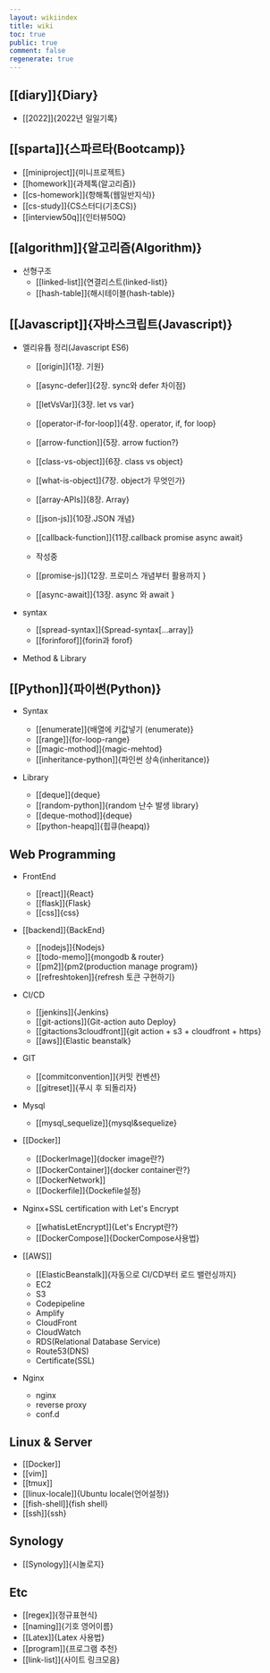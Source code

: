 ```yaml
---
layout: wikiindex
title: wiki
toc: true
public: true
comment: false
regenerate: true
---
```


## [[diary]]{Diary}
* [[2022]]{2022년 일일기록}

## [[sparta]]{스파르타(Bootcamp)}
* [[miniproject]]{미니프로젝트}
* [[homework]]{과제톡(알고리즘)}
* [[cs-homework]]{항해톡(웹일반지식)}
* [[cs-study]]{CS스터디(기초CS)}
* [[interview50q]]{인터뷰50Q}

## [[algorithm]]{알고리즘(Algorithm)}
- 선형구조
    * [[linked-list]]{연결리스트(linked-list)}
    * [[hash-table]]{해시테이블(hash-table)}


## [[Javascript]]{자바스크립트(Javascript)}
- 엘리유튭 정리(Javascript ES6)
    * [[origin]]{1장. 기원}
    * [[async-defer]]{2장. sync와 defer 차이점}
    * [[letVsVar]]{3장. let vs var}
    * [[operator-if-for-loop]]{4장. operator, if, for loop}
    * [[arrow-function]]{5장. arrow fuction?}
    * [[class-vs-object]]{6장. class vs object}
    * [[what-is-object]]{7장. object가 무엇인가}
    * [[array-APIs]]{8장. Array} 
    * [[json-js]]{10장.JSON 개념} 
    * [[callback-function]]{11장.callback promise async await}
    
    * 작성중
    * [[promise-js]]{12장. 프로미스 개념부터 활용까지 }
    * [[async-await]]{13장. async 와 await }
    
- syntax 
    * [[spread-syntax]]{Spread-syntax[...array]}
    * [[forinforof]]{forin과 forof}
    
- Method & Library
    


## [[Python]]{파이썬(Python)}
- Syntax
    * [[enumerate]]{배열에 키값넣기 (enumerate)}
    * [[range]]{for-loop-range}
    * [[magic-mothod]]{magic-mehtod}
    * [[inheritance-python]]{파인썬 상속(inheritance)}
    
    
- Library 
    * [[deque]]{deque}
    * [[random-python]]{random 난수 발생 library}
    * [[deque-mothod]]{deque}
    * [[python-heapq]]{힙큐(heapq)}
    
    
## Web Programming
- FrontEnd
    * [[react]]{React}
    * [[flask]]{Flask}
    * [[css]]{css}

- [[backend]]{BackEnd} 
    * [[nodejs]]{Nodejs}
    * [[todo-memo]]{mongodb & router}
    * [[pm2]]{pm2(production manage program)}
    * [[refreshtoken]]{refresh 토큰 구현하기}
    
- CI/CD
    * [[jenkins]]{Jenkins}
    * [[git-actions]]{Git-action auto Deploy}
    * [[gitactions3cloudfront]]{git action + s3 + cloudfront + https}
    * [[aws]]{Elastic beanstalk}

- GIT
    * [[commitconvention]]{커밋 컨벤션}
    * [[gitreset]]{푸시 후 되돌리자}

- Mysql
    * [[mysql_sequelize]]{mysql&sequelize}
    
- [[Docker]]
    * [[DockerImage]]{docker image란?}
    * [[DockerContainer]]{docker container란?} 
    * [[DockerNetwork]]
    * [[Dockerfile]]{Dockefile설정}
- Nginx+SSL certification with Let's Encrypt
    * [[whatisLetEncrypt]]{Let's Encrypt란?}
    * [[DockerCompose]]{DockerCompose사용법}
    
- [[AWS]]
    * [[ElasticBeanstalk]]{자동으로 CI/CD부터 로드 밸런싱까지}
    * EC2
    * S3
    * Codepipeline
    * Amplify
    * CloudFront
    * CloudWatch
    * RDS(Relational Database Service)
    * Route53(DNS)
    * Certificate(SSL)
    
    
- Nginx
    * nginx
    * reverse proxy
    * conf.d 

    
## Linux & Server
* [[Docker]]
* [[vim]]
* [[tmux]]
* [[linux-locale]]{Ubuntu locale(언어설정)}
* [[fish-shell]]{fish shell} 
* [[ssh]]{ssh}


## Synology
* [[Synology]]{시놀로지} 


## Etc 
* [[regex]]{정규표현식}
* [[naming]]{기호 영어이름}
* [[Latex]]{Latex 사용법}
* [[program]]{프로그램 추천}
* [[link-list]]{사이트 링크모음}

